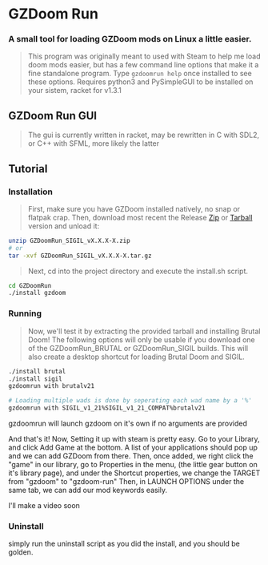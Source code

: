 # GZDoom Run
### A small tool for loading GZDoom mods on Linux a little easier. 

> This program was originally meant to used with Steam to help me load doom mods easier, 
> but has a few command line options that make it a fine standalone program.
> Type `gzdoomrun help` once installed to see these options.
> Requires python3 and PySimpleGUI to be installed on your sistem, racket for v1.3.1

## GZDoom Run GUI
> The gui is currently written in racket, may be rewritten in C with SDL2, or C++ with SFML, more likely the latter 

## Tutorial

### Installation 
> First, make sure you have GZDoom installed natively, no snap or flatpak crap.
 > Then, download most recent the Release [Zip](https://github.com/ImpishDeathTech/GZDoomRun/releases/download/gzdoom-v1-3-2-1/GZDoomRun_SIGIL_v1.3.2-1.zip) or [Tarball](https://github.com/ImpishDeathTech/GZDoomRun/releases/download/gzdoom-v1-3-2-1/GZDoomRun_SIGIL_v1.3.2-1.tar.gz) version and unload it:
```sh
unzip GZDoomRun_SIGIL_vX.X.X-X.zip
# or
tar -xvf GZDoomRun_SIGIL_vX.X.X-X.tar.gz
```
> Next, cd into the project directory and execute the install.sh script.
```sh
cd GZDoomRun
./install gzdoom
```

### Running
> Now, we'll test it by extracting the provided tarball and installing Brutal Doom! The following options will only be usable if you download one of the GZDoomRun_BRUTAL or GZDoomRun_SIGIL builds.
> This will also create a desktop shortcut for loading Brutal Doom and SIGIL.
```sh
./install brutal
./install sigil
gzdoomrun with brutalv21

# Loading multiple wads is done by seperating each wad name by a '%'
gzdoomrun with SIGIL_v1_21%SIGIL_v1_21_COMPAT%brutalv21
```
gzdoomrun will launch gzdoom on it's own if no arguments are provided

And that's it! Now, Setting it up with steam is pretty easy.
Go to your Library, and click Add Game at the bottom. A list of your applications should pop up and we can add GZDoom from there.
Then, once added, we right click the "game" in our library, go to Properties in the menu, (the little gear button on it's library page), and under the Shortcut properties, we change the TARGET from "gzdoom" to "gzdoom-run"
Then, in LAUNCH OPTIONS under the same tab, we can add our mod keywords easily.

I'll make a video soon


### Uninstall
simply run the uninstall script as you did the install, and you should be golden.
